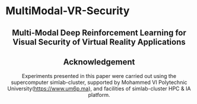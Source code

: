 # MultiModal-VR-Security
<div align="center">
<h2>Multi-Modal Deep Reinforcement Learning for Visual Security of Virtual Reality Applications</h2>


## Acknowledgement
Experiments presented in this paper were carried out using the supercomputer simlab-cluster, supported by Mohammed VI Polytechnic University(https://www.um6p.ma), and facilities of simlab-cluster HPC & IA platform.
